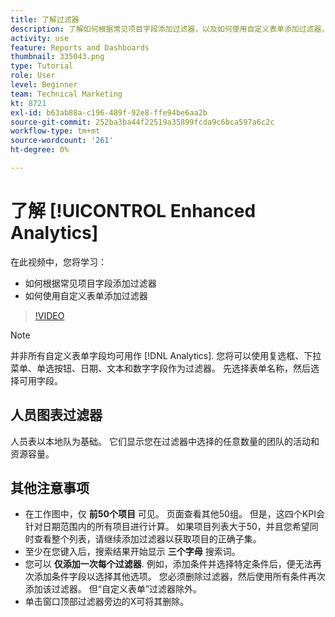 ```yaml
---
title: 了解过滤器
description: 了解如何根据常见项目字段添加过滤器，以及如何使用自定义表单添加过滤器，所有这些操作均位于 [!UICONTROL Enhanced Analytics].
activity: use
feature: Reports and Dashboards
thumbnail: 335043.png
type: Tutorial
role: User
level: Beginner
team: Technical Marketing
kt: 8721
exl-id: b63ab88a-c196-489f-92e8-ffe94be6aa2b
source-git-commit: 252ba3ba44f22519a35899fcda9c6bca597a6c2c
workflow-type: tm+mt
source-wordcount: '261'
ht-degree: 0%

---
```


# 了解 [!UICONTROL Enhanced Analytics]

在此视频中，您将学习：

* 如何根据常见项目字段添加过滤器
* 如何使用自定义表单添加过滤器

>[!VIDEO](https://video.tv.adobe.com/v/335043/?quality=12)

>[!NOTE]
>
>并非所有自定义表单字段均可用作 [!DNL Analytics]. 您将可以使用复选框、下拉菜单、单选按钮、日期、文本和数字字段作为过滤器。 先选择表单名称，然后选择可用字段。

## 人员图表过滤器

人员表以本地队为基础。 它们显示您在过滤器中选择的任意数量的团队的活动和资源容量。

## 其他注意事项

* 在工作图中，仅 **前50个项目** 可见。 页面查看其他50组。 但是，这四个KPI会针对日期范围内的所有项目进行计算。 如果项目列表大于50，并且您希望同时查看整个列表，请继续添加过滤器以获取项目的正确子集。
* 至少在您键入后，搜索结果开始显示 **三个字母** 搜索词。
* 您可以 **仅添加一次每个过滤器**. 例如，添加条件并选择特定条件后，便无法再次添加条件字段以选择其他选项。 您必须删除过滤器，然后使用所有条件再次添加该过滤器。 但“自定义表单”过滤器除外。
* 单击窗口顶部过滤器旁边的X可将其删除。
